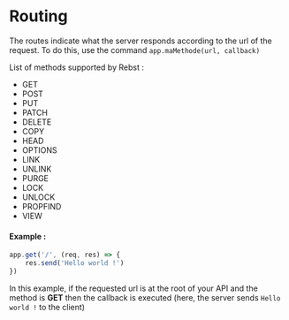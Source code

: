 # Routing
The routes indicate what the server responds according to the url of the request. To do this, use the command `app.maMethode(url, callback)`

List of methods supported by Rebst :
* GET
* POST
* PUT
* PATCH
* DELETE
* COPY
* HEAD
* OPTIONS
* LINK
* UNLINK
* PURGE
* LOCK
* UNLOCK
* PROPFIND
* VIEW

#### Example :
```javascript
app.get('/', (req, res) => {
    res.send('Hello world !')
})
```

In this example, if the requested url is at the root of your API and the method is **GET** then the callback is executed (here, the server sends `Hello world !` to the client)
